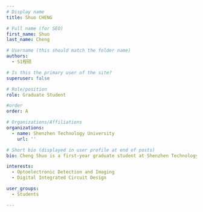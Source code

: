 ```yaml
---
# Display name
title: Shuo CHENG

# Full name (for SEO)
first_name: Shuo
last_name: Cheng

# Username (this should match the folder name)
authors:
  - S1程硕

# Is this the primary user of the site?
superuser: false

# Role/position
role: Graduate Student

#order
order: A

# Organizations/Affiliations
organizations:
  - name: Shenzhen Technology University 
    url: ''

# Short bio (displayed in user profile at end of posts) 
bio: Cheng Shuo is a first-year graduate student at Shenzhen Technology University, majoring in Optoelectronic Information Engineering. She graduated from China University of Petroleum with a bachelor's degree in Electronic Information Engineering, where she received the Comprehensive Merit Scholarship and the title of Excellent Student for three consecutive years. She also participated in the Innovation and Entrepreneurship Training Program for University Students and achieved excellent results, successfully completing the project. Additionally, she has won the Silver Award at the School Competition of the 7th China International "Internet +" College Students' Innovation and Entrepreneurship Competition and the Third Prize in Category B of the 13th Shandong Provincial College Students' Physics Competition.

interests: 
  - Optoelectronic Detection and Imaging
  - Digital Integrated Circuit Design

user_groups:
  - Students

---
```


